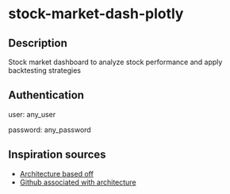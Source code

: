 # stock-market-dash-plotly

## Description

Stock market dashboard to analyze stock performance and apply backtesting strategies

## Authentication

user: any_user

password: any_password

## Inspiration sources

- [Architecture based off](https://towardsdatascience.com/clean-architecture-for-ai-ml-applications-using-dash-and-plotly-with-docker-42a3eeba6233)
- [Github associated with architecture](https://github.com/CzakoZoltan08/dash-clean-architecture-template)
